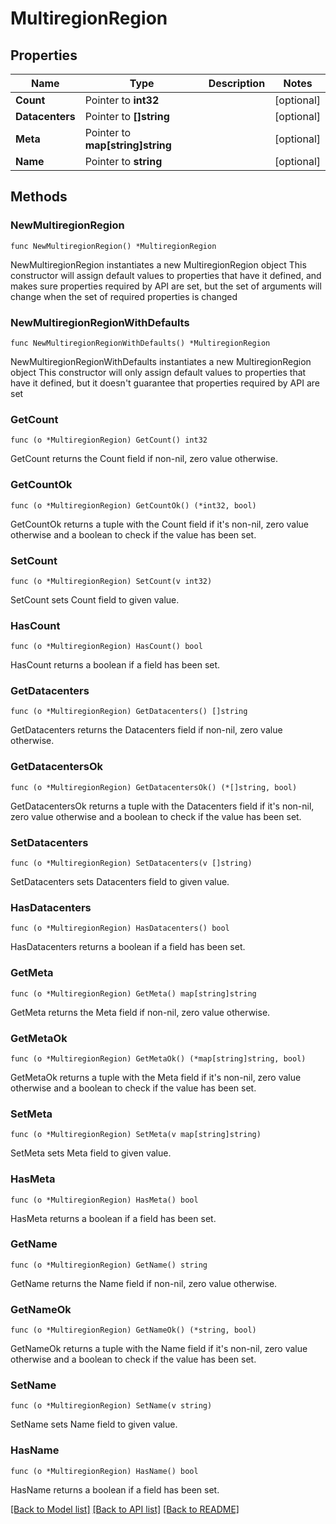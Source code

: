 # MultiregionRegion

## Properties

Name | Type | Description | Notes
------------ | ------------- | ------------- | -------------
**Count** | Pointer to **int32** |  | [optional] 
**Datacenters** | Pointer to **[]string** |  | [optional] 
**Meta** | Pointer to **map[string]string** |  | [optional] 
**Name** | Pointer to **string** |  | [optional] 

## Methods

### NewMultiregionRegion

`func NewMultiregionRegion() *MultiregionRegion`

NewMultiregionRegion instantiates a new MultiregionRegion object
This constructor will assign default values to properties that have it defined,
and makes sure properties required by API are set, but the set of arguments
will change when the set of required properties is changed

### NewMultiregionRegionWithDefaults

`func NewMultiregionRegionWithDefaults() *MultiregionRegion`

NewMultiregionRegionWithDefaults instantiates a new MultiregionRegion object
This constructor will only assign default values to properties that have it defined,
but it doesn't guarantee that properties required by API are set

### GetCount

`func (o *MultiregionRegion) GetCount() int32`

GetCount returns the Count field if non-nil, zero value otherwise.

### GetCountOk

`func (o *MultiregionRegion) GetCountOk() (*int32, bool)`

GetCountOk returns a tuple with the Count field if it's non-nil, zero value otherwise
and a boolean to check if the value has been set.

### SetCount

`func (o *MultiregionRegion) SetCount(v int32)`

SetCount sets Count field to given value.

### HasCount

`func (o *MultiregionRegion) HasCount() bool`

HasCount returns a boolean if a field has been set.

### GetDatacenters

`func (o *MultiregionRegion) GetDatacenters() []string`

GetDatacenters returns the Datacenters field if non-nil, zero value otherwise.

### GetDatacentersOk

`func (o *MultiregionRegion) GetDatacentersOk() (*[]string, bool)`

GetDatacentersOk returns a tuple with the Datacenters field if it's non-nil, zero value otherwise
and a boolean to check if the value has been set.

### SetDatacenters

`func (o *MultiregionRegion) SetDatacenters(v []string)`

SetDatacenters sets Datacenters field to given value.

### HasDatacenters

`func (o *MultiregionRegion) HasDatacenters() bool`

HasDatacenters returns a boolean if a field has been set.

### GetMeta

`func (o *MultiregionRegion) GetMeta() map[string]string`

GetMeta returns the Meta field if non-nil, zero value otherwise.

### GetMetaOk

`func (o *MultiregionRegion) GetMetaOk() (*map[string]string, bool)`

GetMetaOk returns a tuple with the Meta field if it's non-nil, zero value otherwise
and a boolean to check if the value has been set.

### SetMeta

`func (o *MultiregionRegion) SetMeta(v map[string]string)`

SetMeta sets Meta field to given value.

### HasMeta

`func (o *MultiregionRegion) HasMeta() bool`

HasMeta returns a boolean if a field has been set.

### GetName

`func (o *MultiregionRegion) GetName() string`

GetName returns the Name field if non-nil, zero value otherwise.

### GetNameOk

`func (o *MultiregionRegion) GetNameOk() (*string, bool)`

GetNameOk returns a tuple with the Name field if it's non-nil, zero value otherwise
and a boolean to check if the value has been set.

### SetName

`func (o *MultiregionRegion) SetName(v string)`

SetName sets Name field to given value.

### HasName

`func (o *MultiregionRegion) HasName() bool`

HasName returns a boolean if a field has been set.


[[Back to Model list]](../README.md#documentation-for-models) [[Back to API list]](../README.md#documentation-for-api-endpoints) [[Back to README]](../README.md)


